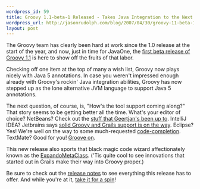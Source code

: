 ```yaml
--- 
wordpress_id: 59
title: Groovy 1.1-beta-1 Released - Takes Java Integration to the Next Level
wordpress_url: http://jasonrudolph.com/blog/2007/04/30/groovy-11-beta-1-released-takes-java-integration-to-the-next-level/
layout: post
---
```

The Groovy team has clearly been hard at work since the 1.0 release at the start of the year, and now, just in time for JavaOne, the [first beta release of Groovy 1.1](http://docs.codehaus.org/display/GROOVY/2007/04/30/Groovy+1.1-beta-1+with+annotation+support) is here to show off the fruits of that labor.  

Checking off one item at the top of many a wish list, Groovy now plays nicely with Java 5 annotations.  In case you weren't impressed enough already with Groovy's rockin' Java integration abilities, Groovy has now stepped up as the lone alternative JVM language to support Java 5 annotations. 

The next question, of course, is, "How's the tool support coming along?"  That story seems to be getting better all the time.  What's your editor of choice?  NetBeans?  Check out the [stuff that Geertjan's been up to](http://blogs.sun.com/geertjan/entry/groovy_console_in_netbeans).  IntelliJ IDEA?  Jetbrains says [solid Groovy and Grails support is on the way](http://www.nabble.com/-grails-user--IntelliJ-IDEA-support-for-Groovy-and-Grails-t3607213.html).  Eclipse?  Yes!  We're well on the way to some much-requested [code-completion](http://www.rippleinteractive.com/blog/2007/04/10/1176254940000.html).  TextMate?  Good for you!  [Groove on](http://groovy.codehaus.org/TextMate).

This new release also sports that black magic code wizard affectionately known as the [ExpandoMetaClass](http://jasonrudolph.com/blog/2007/02/02/expandometaclass-teaches-an-old-dog-new-tricks/).  ('Tis quite cool to see innovations that started out in Grails make their way into Groovy proper.)

Be sure to check out the [release notes](http://docs.codehaus.org/display/GROOVY/2007/04/30/Groovy+1.1-beta-1+with+annotation+support) to see everything this release has to offer.  And while you're at it, [take it for a spin](http://groovy.codehaus.org/Download)!
